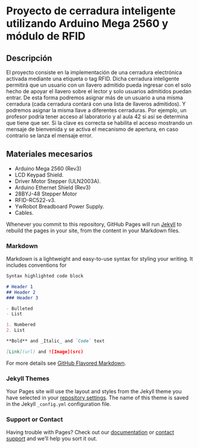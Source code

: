 # Proyecto de cerradura inteligente utilizando Arduino Mega 2560 y módulo de RFID
## Descripción 

El proyecto consiste en la implementación de una cerradura electrónica activada mediante una etiqueta o tag RFID.
Dicha cerradura inteligente permitirá que un usuario con un llavero admitido pueda ingresar con el solo hecho de apoyar el llavero sobre el lector y solo usuarios admitidos puedan entrar. De esta forma podremos asignar más de un usuario a una misma cerradura (cada cerradura contará con una lista de llaveros admitidos). Y podremos asignar la misma llave a diferentes cerraduras. Por ejemplo, un profesor podría tener acceso al laboratorio y al aula 42 si así se determina que tiene que ser.
Si la clave es correcta se habilita el acceso mostrando un mensaje de bienvenida y se activa el mecanismo de apertura, en caso contrario se lanza el mensaje error.

## Materiales mecesarios

- Arduino Mega 2560 (Rev3)
- LCD Keypad Shield.
- Driver Motor Stepper (ULN2003A).
- Arduino Ethernet Shield (Rev3)
- 28BYJ-48 Stepper Motor
- RFID-RC522-v3.
- YwRobot Breadboard Power Supply.
- Cables.

Whenever you commit to this repository, GitHub Pages will run [Jekyll](https://jekyllrb.com/) to rebuild the pages in your site, from the content in your Markdown files.

### Markdown

Markdown is a lightweight and easy-to-use syntax for styling your writing. It includes conventions for

```markdown
Syntax highlighted code block

# Header 1
## Header 2
### Header 3

- Bulleted
- List

1. Numbered
2. List

**Bold** and _Italic_ and `Code` text

[Link](url) and ![Image](src)
```

For more details see [GitHub Flavored Markdown](https://guides.github.com/features/mastering-markdown/).

### Jekyll Themes

Your Pages site will use the layout and styles from the Jekyll theme you have selected in your [repository settings](https://github.com/gaq07ar/CI-A1/settings). The name of this theme is saved in the Jekyll `_config.yml` configuration file.

### Support or Contact

Having trouble with Pages? Check out our [documentation](https://help.github.com/categories/github-pages-basics/) or [contact support](https://github.com/contact) and we’ll help you sort it out.

